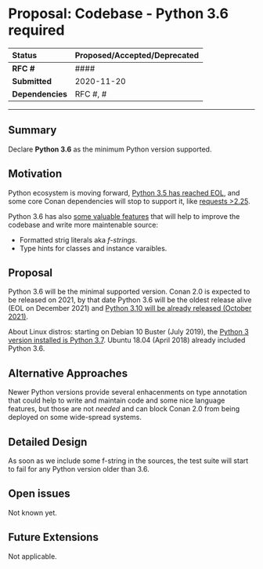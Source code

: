 # Proposal: Codebase - Python 3.6 required

| **Status**        | **Proposed/Accepted/Deprecated** |
|:------------------|:---------------------------------------------|
| **RFC #**         | ####                                         |
| **Submitted**     | 2020-11-20                                   |
| **Dependencies**  | RFC #, #                                     |

---

## Summary
Declare **Python 3.6** as the minimum Python version supported.


## Motivation
Python ecosystem is moving forward, 
[Python 3.5 has reached EOL](https://www.python.org/dev/peps/pep-0478/), and some
core Conan dependencies will stop to support it, like
[requests >2.25](https://requests.readthedocs.io/en/latest/community/updates/#id1).

Python 3.6 has also [some valuable features](https://docs.python.org/3/whatsnew/3.6.html)
that will help to improve the codebase and write more maintenable source:

 * Formatted strig literals aka _f-strings_.
 * Type hints for classes and instance varaibles.


## Proposal
Python 3.6 will be the minimal supported version. Conan 2.0 is expected to be released
on 2021, by that date Python 3.6 will be the oldest release alive (EOL on December 2021) and 
[Python 3.10 will be already released (October 2021)](https://www.python.org/dev/peps/pep-0619/).

About Linux distros: starting on Debian 10 Buster (July 2019), the [Python 3
version installed is Python 3.7](https://wiki.debian.org/Python). Ubuntu 18.04 (April 2018) already included Python 3.6.


## Alternative Approaches
Newer Python versions provide several enhacenments on type annotation that could help
to write and maintain code and some nice language features, but those are not _needed_
and can block Conan 2.0 from being deployed on some wide-spread systems.


## Detailed Design
As soon as we include some f-string in the sources, the test suite will start to fail
for any Python version older than 3.6.


## Open issues
Not known yet.


## Future Extensions
Not applicable.
